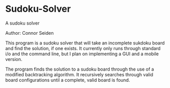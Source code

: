 # Sudoku-Solver
A sudoku solver

Author: Connor Seiden

This program is a sudoku solver that will take an incomplete sukdoku board and find the solution, if one exists.  It currently only runs through standard i/o and the command line, but I plan on implementing a GUI and a mobile version.

The program finds the solution to a sudoku board through the use of a modified backtracking algorithm.  It recursively searches through valid board configurations until a complete, valid board is found.

